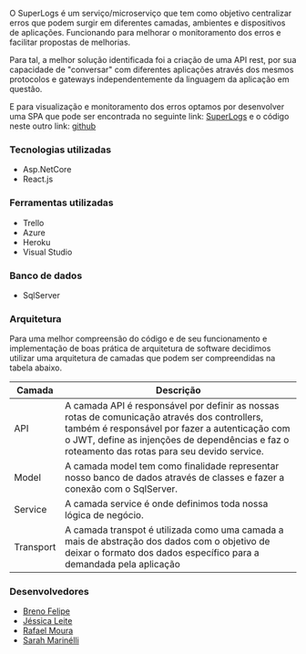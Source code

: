 

O SuperLogs é um serviço/microserviço que tem como objetivo centralizar erros que podem surgir em diferentes camadas, ambientes e dispositivos de aplicações. Funcionando para melhorar o monitoramento dos erros e facilitar propostas de melhorias. 

Para tal, a melhor solução identificada foi a criação de uma API rest, por sua capacidade de "conversar" com diferentes aplicações através dos mesmos protocolos e gateways independentemente da linguagem da aplicação em questão. 

E para visualização e monitoramento dos erros optamos por desenvolver uma SPA que pode ser encontrada no seguinte link: [SuperLogs](https://superlogs.herokuapp.com/) e o código neste outro link: [github](https://github.com/RafaelMoura29/error-center)

### Tecnologias utilizadas
- Asp.NetCore
- React.js

### Ferramentas utilizadas
- Trello
- Azure
- Heroku
- Visual Studio

### Banco de dados
- SqlServer

### Arquitetura
Para uma melhor compreensão do código e de seu funcionamento e implementação de boas prática de arquitetura de software decidimos utilizar uma arquitetura de camadas que podem ser compreendidas na tabela abaixo.

Camada | Descrição |
------ | --------- |
API    | A camada API é responsável por definir as nossas rotas de comunicação através dos controllers, também é responsável por fazer a autenticação com o JWT, define as injenções de dependências e faz o roteamento das rotas para seu devido service. |
Model  | A camada model tem como finalidade representar nosso banco de dados através de classes e fazer a conexão com o SqlServer. |
Service | A camada service é onde definimos toda nossa lógica de negócio. |
Transport | A camada transpot é utilizada como uma camada a mais de abstração dos dados com o objetivo de deixar o formato dos dados específico para a demandada pela aplicação |  

### Desenvolvedores
- [Breno Felipe](https://www.linkedin.com/in/breno-gomes-8a7073b0/)
- [Jéssica Leite](https://www.linkedin.com/in/jessicaleite-dev/)
- [Rafael Moura](https://www.linkedin.com/in/rafael-moura-62891b181/)
- [Sarah Marinélli](https://www.linkedin.com/in/sarah-marin%C3%A9lli-076a9a16b/)
